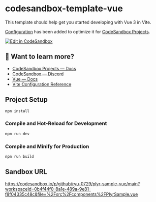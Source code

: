 # codesandbox-template-vue

This template should help get you started developing with Vue 3 in Vite.

[Configuration](https://codesandbox.io/docs/projects/learn/setting-up/tasks) has been added to optimize it for [CodeSandbox Projects](https://codesandbox.io/p/dashboard).

[![Edit in CodeSandbox](https://assets.codesandbox.io/github/button-edit-lime.svg)](https://codesandbox.io/p/github/codesandbox/codesandbox-template-vue/main)


## 👀 Want to learn more?

- [CodeSandbox Projects — Docs](https://docs.codesandbox.io)
- [CodeSandbox — Discord](https://discord.gg/Ggarp3pX5H)
- [Vue — Docs](https://vuejs.org/guide)
- [Vite Configuration Reference](https://vitejs.dev/config/)



## Project Setup

```sh
npm install
```

### Compile and Hot-Reload for Development

```sh
npm run dev
```

### Compile and Minify for Production

```sh
npm run build
```

## Sandbox URL
https://codesandbox.io/p/github/ryu-0729/plyr-sample-vue/main?workspaceId=0b4f44f0-8a1e-489a-9e81-f8f04335c48c&file=%2Fsrc%2Fcomponents%2FPlyrSample.vue
